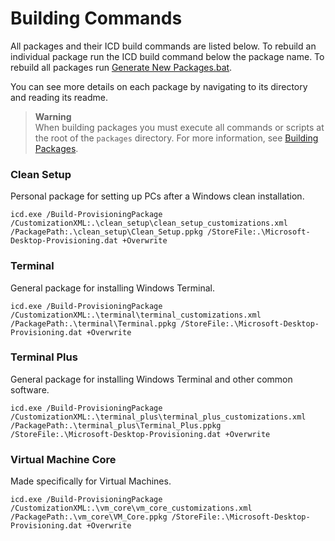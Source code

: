 # Building Commands

All packages and their ICD build commands are listed below.
To rebuild an individual package run the ICD build command below the package name.
To rebuild all packages run [Generate New Packages.bat](Generate%20New%20Packages.bat).

You can see more details on each package by navigating to its directory and reading its readme.

> **Warning**\
> When building packages you must execute all commands or scripts at the root of the `packages` directory.
> For more information, see [Building Packages](../README.md#building-packages).

### Clean Setup

Personal package for setting up PCs after a Windows clean installation.

```
icd.exe /Build-ProvisioningPackage /CustomizationXML:.\clean_setup\clean_setup_customizations.xml /PackagePath:.\clean_setup\Clean_Setup.ppkg /StoreFile:.\Microsoft-Desktop-Provisioning.dat +Overwrite
```

### Terminal

General package for installing Windows Terminal.

```
icd.exe /Build-ProvisioningPackage /CustomizationXML:.\terminal\terminal_customizations.xml /PackagePath:.\terminal\Terminal.ppkg /StoreFile:.\Microsoft-Desktop-Provisioning.dat +Overwrite
```

### Terminal Plus

General package for installing Windows Terminal and other common software.

```
icd.exe /Build-ProvisioningPackage /CustomizationXML:.\terminal_plus\terminal_plus_customizations.xml /PackagePath:.\terminal_plus\Terminal_Plus.ppkg /StoreFile:.\Microsoft-Desktop-Provisioning.dat +Overwrite
```

### Virtual Machine Core

Made specifically for Virtual Machines.

```
icd.exe /Build-ProvisioningPackage /CustomizationXML:.\vm_core\vm_core_customizations.xml /PackagePath:.\vm_core\VM_Core.ppkg /StoreFile:.\Microsoft-Desktop-Provisioning.dat +Overwrite
```